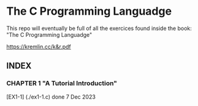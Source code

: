 # The C Programming Languadge

This repo will eventually be full of all the exercices found inside the book: "The C Programming Languadge"

https://kremlin.cc/k&r.pdf

## INDEX

### CHAPTER 1 "A Tutorial Introduction"

[EX1-1] (./ex1-1.c)   done 7 Dec 2023